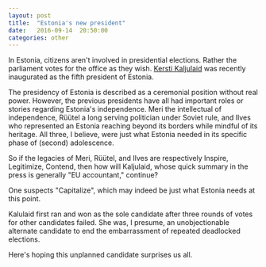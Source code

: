 ```yaml
---
layout: post
title:  "Estonia's new president"
date:   2016-09-14  20:50:00
categories: other 
---
```


In Estonia, citizens aren't involved in presidential elections.  Rather the parliament votes for the office as they wish.  [Kersti Kaljulaid](https://en.wikipedia.org/wiki/Kersti_Kaljulaid) was recently inaugurated as the fifth president of Estonia.

The presidency of Estonia is described as a ceremonial position without real power.  However, the previous presidents have all had important roles or stories regarding Estonia's independence.  Meri the intellectual of independence, Rüütel a long serving politician under Soviet rule, and Ilves who represented an Estonia reaching beyond its borders while mindful of its heritage.  All three, I believe, were just what Estonia needed in its specific phase of (second) adolescence.

So if the legacies of Meri, Rüütel, and Ilves are respectively Inspire, Legitimize, Contend, then how will Kaljulaid, whose quick summary in the press is generally "EU accountant," continue?

One suspects "Capitalize", which may indeed be just what Estonia needs at this point.

Kalulaid first ran and won as the sole candidate after three rounds of votes for other candidates failed.  She was, I presume, an unobjectionable alternate candidate to end the embarrassment of repeated deadlocked elections.

Here's hoping this unplanned candidate surprises us all. 

 
